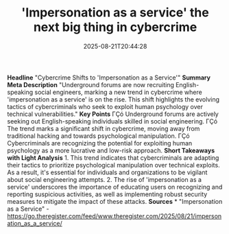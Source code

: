 ﻿---
title: "'Impersonation as a service' the next big thing in cybercrime"
date: "2025-08-21T20:44:28"
category: "Markets"
summary: ""
slug: "impersonation as a service the next big thing in cybercrime"
source_urls:
  - "https://go.theregister.com/feed/www.theregister.com/2025/08/21/impersonation_as_a_service/"
seo:
  title: "'Impersonation as a service' the next big thing in cybercrime | Hash n Hedge"
  description: ""
  keywords: ["news", "markets", "brief"]
---
**Headline** "Cybercrime Shifts to 'Impersonation as a Service'"  **Summary Meta Description** "Underground forums are now recruiting English-speaking social engineers, marking a new trend in cybercrime where 'impersonation as a service' is on the rise. This shift highlights the evolving tactics of cybercriminals who seek to exploit human psychology over technical vulnerabilities."  **Key Points**  ΓÇó Underground forums are actively seeking out English-speaking individuals skilled in social engineering. ΓÇó The trend marks a significant shift in cybercrime, moving away from traditional hacking and towards psychological manipulation. ΓÇó Cybercriminals are recognizing the potential for exploiting human psychology as a more lucrative and low-risk approach.  **Short Takeaways with Light Analysis**  1. This trend indicates that cybercriminals are adapting their tactics to prioritize psychological manipulation over technical exploits. As a result, it's essential for individuals and organizations to be vigilant about social engineering attempts. 2. The rise of 'impersonation as a service' underscores the importance of educating users on recognizing and reporting suspicious activities, as well as implementing robust security measures to mitigate the impact of these attacks.  **Sources** * "Impersonation as a Service" - https://go.theregister.com/feed/www.theregister.com/2025/08/21/impersonation_as_a_service/ 
